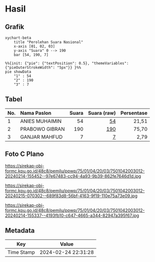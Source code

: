 # Hasil

## Grafik

```mermaid
xychart-beta
    title "Perolehan Suara Nasional"
    x-axis [01, 02, 03]
    y-axis "Suara" 0 --> 190
    bar [54, 190, 7]
```

```mermaid
%%{init: {"pie": {"textPosition": 0.5}, "themeVariables": {"pieOuterStrokeWidth": "5px"}} }%%
pie showData
    "1" : 54
    "2" : 190
    "3" : 7
```

## Tabel

| No. | Nama Paslon    | Suara | Suara (raw) | Persentase |
|:--- |:-------------- | -----:| -----------:| ----------:|
| 1   | ANIES MUHAIMIN | 54    | [54][p-1]   | 21,51      |
| 2   | PRABOWO GIBRAN | 190   | [190][p-2]  | 75,70      |
| 3   | GANJAR MAHFUD  | 7     | [7][p-3]    | 2,79       |


[p-1]: https://github.com/gigit-pemilu/pemilu-2024/blob/main/pilpres/hitung-suara/sub/75-gorontalo/sub/01-gorontalo/sub/04-tibawa/sub/2003-datahu/sub/012-tps/sub/paslon-1.txt
[p-2]: https://github.com/gigit-pemilu/pemilu-2024/blob/main/pilpres/hitung-suara/sub/75-gorontalo/sub/01-gorontalo/sub/04-tibawa/sub/2003-datahu/sub/012-tps/sub/paslon-2.txt
[p-3]: https://github.com/gigit-pemilu/pemilu-2024/blob/main/pilpres/hitung-suara/sub/75-gorontalo/sub/01-gorontalo/sub/04-tibawa/sub/2003-datahu/sub/012-tps/sub/paslon-3.txt

## Foto C Plano

https://sirekap-obj-formc.kpu.go.id/48c8/pemilu/ppwp/75/01/04/20/03/7501042003012-20240214-155452--97e67483-cc94-4a93-9b39-862fe7646d1d.jpg

https://sirekap-obj-formc.kpu.go.id/48c8/pemilu/ppwp/75/01/04/20/03/7501042003012-20240215-070302--689f83d8-56bf-4163-9f19-110e75a73e09.jpg

https://sirekap-obj-formc.kpu.go.id/48c8/pemilu/ppwp/75/01/04/20/03/7501042003012-20240214-155337--4193fb10-c647-4665-a344-82947a395f67.jpg


## Metadata

| Key        | Value               |
| ---------- | ------------------- |
| Time Stamp | 2024-02-24 22:31:28 |



